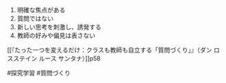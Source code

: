 1.  明確な焦点がある
2.  質問ではない
3.  新しい思考を刺激し、誘発する
4.  教師の好みや偏見は表さない

[[『たった一つを変えるだけ：クラスも教師も自立する「質問づくり」』（ダン ロスステイン ルース サンタナ）]]p58

#探究学習 #質問づくり